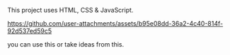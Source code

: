 This project uses HTML, CSS & JavaScript.

https://github.com/user-attachments/assets/b95e08dd-36a2-4c40-814f-92d537ed59c5

you can use this or take ideas from this.
